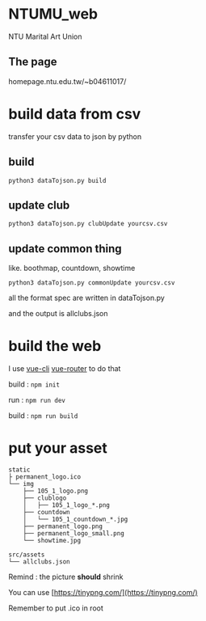 # NTUMU_web

NTU Marital Art Union

## The page

homepage.ntu.edu.tw/~b04611017/


# build data from csv

transfer your csv data to json by python

## build

` python3 dataTojson.py build `

## update club

` python3 dataTojson.py clubUpdate yourcsv.csv `

## update common thing 

like. boothmap, countdown, showtime

` python3 dataTojson.py commonUpdate yourcsv.csv `

all the format spec are written in dataTojson.py

and the output is allclubs.json


# build the web

I use [vue-cli](https://github.com/vuejs/vue-cli) [vue-router](https://github.com/vuejs/vue-router) to do that

build : ` npm init `

run   : ` npm run dev `

build : ` npm run build `

# put your asset

```
static
├ permanent_logo.ico
└── img
    ├── 105_1_logo.png
    ├── clublogo
    │   ├── 105_1_logo_*.png
    ├── countdown
    │   └── 105_1_countdown_*.jpg
    ├── permanent_logo.png
    ├── permanent_logo_small.png
    └── showtime.jpg

src/assets
└── allclubs.json
```
Remind : the picture **should** shrink 

You can use [https://tinypng.com/](https://tinypng.com/)

Remember to put .ico in root


